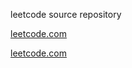 leetcode source repository

<a href="http://leetcode.com" target="_blank">leetcode.com</a>

[leetcode.com](http://leetcode.com "(target|_blank)")